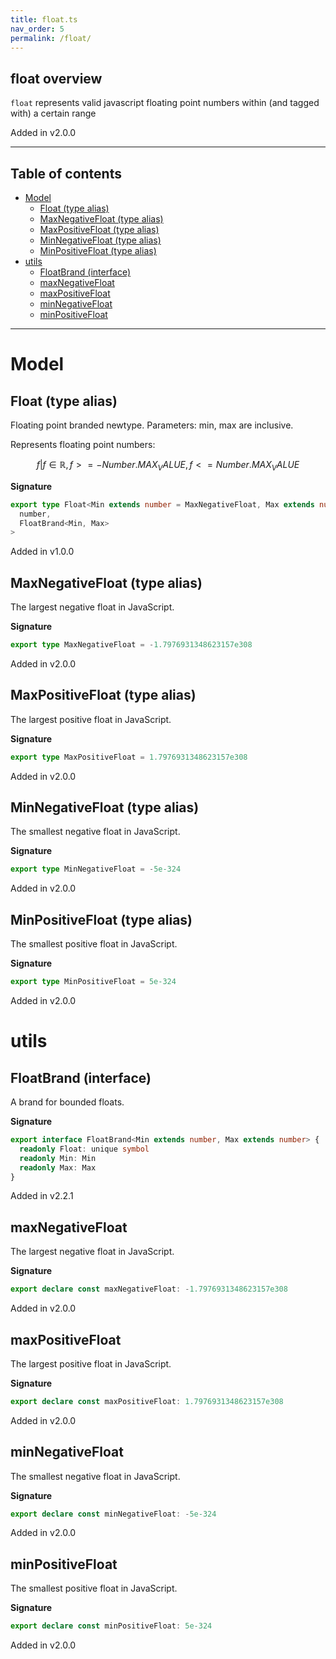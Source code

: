 ```yaml
---
title: float.ts
nav_order: 5
permalink: /float/
---
```


## float overview

`float` represents valid javascript floating point numbers within (and tagged with) a
certain range

Added in v2.0.0

---

<h2 class="text-delta">Table of contents</h2>

- [Model](#model)
  - [Float (type alias)](#float-type-alias)
  - [MaxNegativeFloat (type alias)](#maxnegativefloat-type-alias)
  - [MaxPositiveFloat (type alias)](#maxpositivefloat-type-alias)
  - [MinNegativeFloat (type alias)](#minnegativefloat-type-alias)
  - [MinPositiveFloat (type alias)](#minpositivefloat-type-alias)
- [utils](#utils)
  - [FloatBrand (interface)](#floatbrand-interface)
  - [maxNegativeFloat](#maxnegativefloat)
  - [maxPositiveFloat](#maxpositivefloat)
  - [minNegativeFloat](#minnegativefloat)
  - [minPositiveFloat](#minpositivefloat)

---

# Model

## Float (type alias)

Floating point branded newtype. Parameters: min, max are inclusive.

Represents floating point numbers:

```math
 { f | f ∈ ℝ, f >= -Number.MAX_VALUE, f <= Number.MAX_VALUE }
```

**Signature**

```ts
export type Float<Min extends number = MaxNegativeFloat, Max extends number = MaxPositiveFloat> = Branded<
  number,
  FloatBrand<Min, Max>
>
```

Added in v1.0.0

## MaxNegativeFloat (type alias)

The largest negative float in JavaScript.

**Signature**

```ts
export type MaxNegativeFloat = -1.7976931348623157e308
```

Added in v2.0.0

## MaxPositiveFloat (type alias)

The largest positive float in JavaScript.

**Signature**

```ts
export type MaxPositiveFloat = 1.7976931348623157e308
```

Added in v2.0.0

## MinNegativeFloat (type alias)

The smallest negative float in JavaScript.

**Signature**

```ts
export type MinNegativeFloat = -5e-324
```

Added in v2.0.0

## MinPositiveFloat (type alias)

The smallest positive float in JavaScript.

**Signature**

```ts
export type MinPositiveFloat = 5e-324
```

Added in v2.0.0

# utils

## FloatBrand (interface)

A brand for bounded floats.

**Signature**

```ts
export interface FloatBrand<Min extends number, Max extends number> {
  readonly Float: unique symbol
  readonly Min: Min
  readonly Max: Max
}
```

Added in v2.2.1

## maxNegativeFloat

The largest negative float in JavaScript.

**Signature**

```ts
export declare const maxNegativeFloat: -1.7976931348623157e308
```

Added in v2.0.0

## maxPositiveFloat

The largest positive float in JavaScript.

**Signature**

```ts
export declare const maxPositiveFloat: 1.7976931348623157e308
```

Added in v2.0.0

## minNegativeFloat

The smallest negative float in JavaScript.

**Signature**

```ts
export declare const minNegativeFloat: -5e-324
```

Added in v2.0.0

## minPositiveFloat

The smallest positive float in JavaScript.

**Signature**

```ts
export declare const minPositiveFloat: 5e-324
```

Added in v2.0.0
